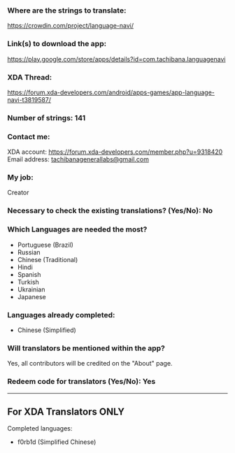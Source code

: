 <!-- Provide a public accessible link, where the translation can be discussed and improved. (paid platforms are not allowed) -->
### Where are the strings to translate: 
https://crowdin.com/project/language-navi/

### Link(s) to download the app: 
https://play.google.com/store/apps/details?id=com.tachibana.languagenavi

<!-- Optional -->
### XDA Thread: 
https://forum.xda-developers.com/android/apps-games/app-language-navi-t3819587/

### Number of strings: 141

<!-- Provide an email address, your account on social networks...-->
### Contact me:
XDA account: 
https://forum.xda-developers.com/member.php?u=9318420  
Email address: 
tachibanagenerallabs@gmail.com

<!-- Tell us if you are the main developer, community manager, designer,...-->
### My job: 
Creator

<!-- If you only want to receive translations for untranslated strings only -->
### Necessary to check the existing translations? (Yes/No): No

<!-- Optional -->
### Which Languages are needed the most?
* Portuguese (Brazil)
* Russian
* Chinese (Traditional)
* Hindi
* Spanish
* Turkish
* Ukrainian
* Japanese

### Languages already completed:

* Chinese (Simplified)

<!-- Credits are always appreciated -->
### Will translators be mentioned within the app?
Yes, all contributors will be credited on the "About" page.
<!-- Some developers offer redeem codes to thank translators and/or to help them to translate strings that are specific to PRO features. Please explain how to request one -->
### Redeem code for translators (Yes/No): Yes

***

## For XDA Translators ONLY
Completed languages:

* f0rb1d (Simplified Chinese)

<!-- Add your XDA username next to your language(s) -->
